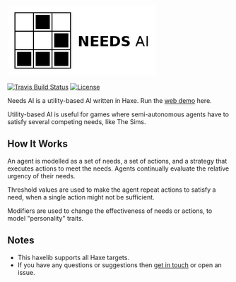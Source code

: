 [![Project logo](https://github.com/Tw1ddle/needs-ai-lib/blob/master/screenshots/logo.png?raw=true "Needs AI library project logo")](https://github.com/Tw1ddle/needs-ai-lib/)

[![Travis Build Status](https://img.shields.io/travis/Tw1ddle/needs-ai-lib.svg?style=flat-square)](https://travis-ci.org/Tw1ddle/needs-ai-lib)
[![License](http://img.shields.io/:license-mit-blue.svg?style=flat-square)](https://github.com/Tw1ddle/needs-ai-lib/blob/master/LICENSE)

Needs AI is a utility-based AI written in Haxe. Run the [web demo](http://tw1ddle.github.io/needs-ai/index.html) here.

Utility-based AI is useful for games where semi-autonomous agents have to satisfy several competing needs, like The Sims.

## How It Works

An agent is modelled as a set of needs, a set of actions, and a strategy that executes actions to meet the needs. Agents continually evaluate the relative urgency of their needs.

Threshold values are used to make the agent repeat actions to satisfy a need, when a single action might not be sufficient.

Modifiers are used to change the effectiveness of needs or actions, to model "personality" traits.

## Notes
* This haxelib supports all Haxe targets.
* If you have any questions or suggestions then [get in touch](https://twitter.com/Sam_Twidale) or open an issue.